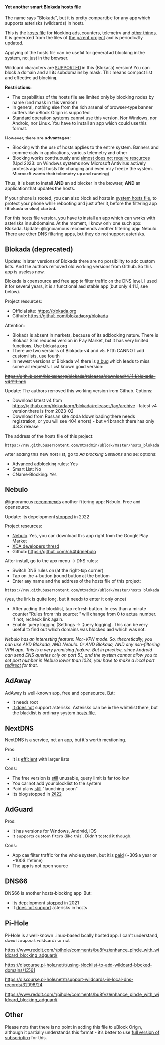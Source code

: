﻿<!-- [Нажмите сюда для русской версии](hosts_file_blokada_ru.md) -->

#### Yet another smart Blokada hosts file

The name says "Blokada", but it is pretty compartible for any app which supports asterisks (wildcards) in hosts.

This is the [hosts file](https://en.wikipedia.org/wiki/Hosts_(file)) for blocking ads, counters, telemetry and [other things](policy_en.md). It is generated from the files of [the parent project](../README_en.md) and is periodically updated.

Applying of the hosts file can be useful for general ad blocking in the system, not just in the browser.

Wildcard characters are [SUPPORTED](https://community.blokada.org/t/wildcard-support-in-blokada/11659) in this (Blokada) version! You can block a domain and all its subdomains by mask. This means compact list and effective ad blocking.

**Restrictions:**
- The capabilities of the hosts file are limited only by blocking nodes by name (and mask in this version)
- In general, nothing else from the rich arsenal of browser-type banner cutters like uBlock Origin is supported
- Standard operation systems cannot use this version. Nor Windows, nor Android, nor Linux. You have to install an app which could use this format.

However, there are **advantages:**
- Blocking with the use of hosts applies to the entire system. Banners and commercials in applications, various telemetry and other
- Blocking works continuously and [almost does not require resources](hosts_file_performance_en.md) (Upd 2023: on Windows systems now Microsoft Antivirus actively protests against hosts file changing and even may freeze the system. Microsoft wants their telemetry up and running)

Thus, it is best to install **AND** an ad blocker in the browser, **AND** an application that updates the hosts.

If your phone is rooted, you can also block ad hosts in [system hosts file](hosts_file_en.md), to protect your phone while rebooting and just after it, before the filtering app (Blokada or else) started.

For this hosts file version, you have to install an app which can works with asterisks in subdomains. At the moment, I know only one such app: Blokada. Update: @ignoramous recommends another filtering app: Nebulo. There are other DNS filtering apps, but they do not support asterisks.

## Blokada (deprecated)

Update: in later versions of Blokada there are no possibility to add custom lists. And the authors removed old working versions from Github. So this app is useless now.

Blokada is opensource and free app to filter traffic on the DNS level. I used it for several years, it is a functional and stable app (but only 4.11.1, see below).

Project resources:
- Official site: https://blokada.org
- Github: https://github.com/blokadaorg/blokada

Attention:
- Blokada is absent in markets, because of its adblocking nature. There is Blokada Slim reduced version in Play Market, but it has very limited functions. Use blokada.org
- There are two versions of Blokada: v4 and v5. Fifth CANNOT add custom lists, use fourth
- In newest versions of Blokada v4 there is [a bug](https://github.com/blokadaorg/blokada/issues/900) which leads to miss some ad requests. Last known good version:

<strike>https://github.com/blokadaorg/blokada/releases/download/4.11.1/blokada-v4.11.1.apk</strike>

Update: The authors removed this working version from Github. Options:
- Download latest v4 from https://github.com/blokadaorg/blokada/releases/tag/archive - latest v4 version there is from 2023-02
- Download from Russian site [4pda](https://4pda.to/forum/index.php?showtopic=828196) (downloading there needs registration, or you will see 404 errors) - but v4 branch there has only 4.8.3 release


The address of the hosts file of this project:
```
https://raw.githubusercontent.com/mtxadmin/ublock/master/hosts_blokada.txt
```

After adding this new host list, go to *Ad blocking Sessions* and set options:
- Advanced adblocking rules: Yes
- Smart List: No
- CName-Blocking: Yes

## Nebulo

@ignoramous [recommends](https://github.com/mtxadmin/ublock/issues/54#issuecomment-1381255510) another filtering app: Nebulo. Free and opensource.

Update: its depelopment [stopped](https://github.com/ch4t4r/nebulo) in 2022

Project resources:
- [Nebulo](https://play.google.com/store/apps/details?id=com.frostnerd.smokescreen). Yes, you can download this app right from the Google Play Market
- [XDA developers thread](https://forum.xda-developers.com/t/app-5-0-nebulo-dns-changer-for-doh-dot-against-censorship-open-source-no-root.4156645/)
- Github: https://github.com/ch4t4r/nebulo

After install, go to the app menu -> DNS rules:
- Switch DNS rules on (at the right-top corner)
- Tap on the + button (round button at the bottom)
- Enter any name and the address of the hosts file of this project:
```
https://raw.githubusercontent.com/mtxadmin/ublock/master/hosts_blokada.txt
```
(yes, the link is quite long, but it needs to enter it only once)
- After adding the blocklist, tap refresh button. In less than a minute counter "Rules from this source: " will change from 0 to actual number. If not, recheck link again.
- Enable query logging (Settings -> Query logging). This can be very useful to find out which domains was blocked and which was not.

*Nebulo has an interesting feature: Non-VPN mode. So, theoretically, you can use AND Blokada, AND Nebulo. Or AND Blokada, AND any non-filtering VPN app. This is a very promising feature. But in practice, since Android can send DNS queries only on port 53, and the system cannot allow you to set port number in Nebulo lower than 1024, you have to [make a local port redirect](https://github.com/Ch4t4r/Nebulo/blob/master/docs/NONVPNMODE.md) for that.*

## AdAway

AdAway is well-known app, free and opensource. But:
- It needs root
- [It does not](https://github.com/AdAway/AdAway/issues/678) support asterisks. Asterisks can be in the whitelist there, but the blacklist is ordinary system [hosts file](https://en.wikipedia.org/wiki/Hosts_(file)).

## NextDNS

NextDNS is a service, not an app, but it's worth mentioning.

Pros:
- It is [efficient](https://github.com/serverless-dns/blocklists/pull/81#issuecomment-1381256209) with larger lists

Cons:
- The free version is [still](https://github.com/mtxadmin/ublock/issues/54#issuecomment-1381079479) unusable, query limit is far too low
- You cannot add your blocklist to the system
- Paid plans [still](https://github.com/serverless-dns/blocklists/pull/81#issuecomment-1383155144) "launching soon"
- Its blog stopped in [2022](https://blog.rethinkdns.com/)

## AdGuard

Pros:
- It has versions for Windows, Android, iOS
- It supports custom filters (like this). Didn't tested it though.

Cons:
- App can filter traffic for the whole system, but it is [paid](https://adguard.com/en/adguard-android/overview.html) (~30$ a year or ~100$ lifetime)
- The app is not open source

## DNS66

DNS66 is another hosts-blocking app. But:
- Its depelopment [stopped](https://github.com/julian-klode/dns66) in 2021
- It [does not support](https://github.com/julian-klode/dns66/issues/423) asterisks in hosts

## Pi-Hole

Pi-Hole is a well-known Linux-based locally hosted app. I can't understand, does it support wildcards or not

https://www.reddit.com/r/pihole/comments/bu8fvz/enhance_pihole_with_wildcard_blocking_adguard/

https://discourse.pi-hole.net/t/using-blocklist-to-add-wildcard-blocked-domains/13561

https://discourse.pi-hole.net/t/support-wildcards-in-local-dns-records/32098/24

https://www.reddit.com/r/pihole/comments/bu8fvz/enhance_pihole_with_wildcard_blocking_adguard/

## Other

Please note that there is no point in adding this file to uBlock Origin, although it partially understands this format - it’s better to use [full version of subscription](../README.md) for this.
